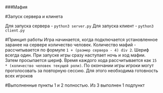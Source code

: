 ###Мафия


#Запуск сервера и клинета

Для запуска сервера - `python3 server.py`
Для запуска клиент - `python3 client.py`


#Принцип работы
Игра начинается, когда подключается установленное заранее на сервере количество человек. 
Количество мафий - рассчитывается по формуле `1 + (размер сервера - 4) div 2`. Шериф всегда один.
При запуске игры сразу наступает ночь и ход мафии. Затем просыпается шериф. Время каждого хода рассчитывается
как `15 * (количество человек текущей роли)`. По окончании игры игроки могут проголосовать за повторную сессию. 
Для этого необходима готовность всех игроков

#Выполненные пункты
1 и 2 полностью. Из 3 выполнен 1 подпункт

